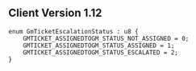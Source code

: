## Client Version 1.12

```rust,ignore
enum GmTicketEscalationStatus : u8 {
    GMTICKET_ASSIGNEDTOGM_STATUS_NOT_ASSIGNED = 0;    
    GMTICKET_ASSIGNEDTOGM_STATUS_ASSIGNED = 1;    
    GMTICKET_ASSIGNEDTOGM_STATUS_ESCALATED = 2;    
}

```
